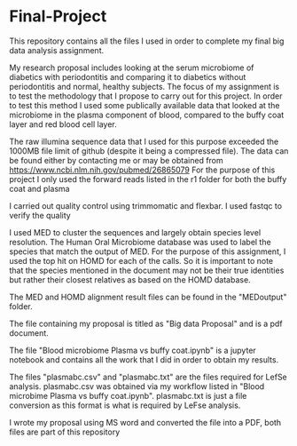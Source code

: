 # Final-Project
This repository contains all the files I used in order to complete my final big data analysis assignment.

My research proposal includes looking at the serum microbiome of diabetics with periodontitis and comparing it to diabetics without periodontitis and normal, healthy subjects.
The focus of my assignment is to test the methodology that I propose to carry out for this project. In order to test this method I used some publically available data that looked at the microbiome in the plasma component of blood, compared to the buffy coat layer and red blood cell layer.

The raw illumina sequence data that I used for this purpose exceeded the 1000MB file limit of github (despite it being a compressed file). The data can be found either by contacting me or may be obtained from https://www.ncbi.nlm.nih.gov/pubmed/26865079 
For the purpose of this project I only used the forward reads listed in the r1 folder for both the buffy coat and plasma

I carried out quality control using trimmomatic and flexbar. I used fastqc to verify the quality

I used MED to cluster the sequences and largely obtain species level resolution.
The Human Oral Microbiome database was used to label the species that match the output of MED. For the purpose of this assignment, I used the top hit on HOMD for each of the calls. So it is important to note that the species mentioned in the document may not be their true identities but rather their closest relatives as based on the HOMD database.

The MED and HOMD alignment result files can be found in the "MEDoutput" folder.
   
The file containing my proposal is titled as "Big data Proposal" and is a pdf document.

The file "Blood microbiome Plasma vs buffy coat.ipynb" is a jupyter notebook and contains all the work that I did in order to obtain my results.

The files "plasmabc.csv" and "plasmabc.txt" are the files required for LefSe analysis. plasmabc.csv was obtained via my workflow listed in "Blood microbime Plasma vs buffy coat.ipynb". plasmabc.txt is just a file conversion as this format is what is required by LeFse analysis.    

I wrote my proposal using MS word and converted the file into a PDF, both files are part of this repository

